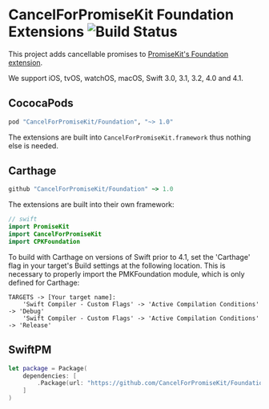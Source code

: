 # CancelForPromiseKit Foundation Extensions ![Build Status]

This project adds cancellable promises to [PromiseKit's Foundation extension].

We support iOS, tvOS, watchOS, macOS, Swift 3.0, 3.1, 3.2, 4.0 and 4.1.

## CococaPods

```ruby
pod "CancelForPromiseKit/Foundation", "~> 1.0"
```

The extensions are built into `CancelForPromiseKit.framework` thus nothing else is needed.

## Carthage

```ruby
github "CancelForPromiseKit/Foundation" ~> 1.0
```

The extensions are built into their own framework:

```swift
// swift
import PromiseKit
import CancelForPromiseKit
import CPKFoundation
```

To build with Carthage on versions of Swift prior to 4.1, set the 'Carthage' flag in your target's Build settings at the following location. This is necessary to properly import the PMKFoundation module, which is only defined for Carthage:
    
    TARGETS -> [Your target name]:
        'Swift Compiler - Custom Flags' -> 'Active Compilation Conditions' -> 'Debug'
        'Swift Compiler - Custom Flags' -> 'Active Compilation Conditions' -> 'Release'

## SwiftPM

```swift
let package = Package(
    dependencies: [
        .Package(url: "https://github.com/CancelForPromiseKit/Foundation.git", majorVersion: 1)
    ]
)
```

[Build Status]: https://travis-ci.org/dougzilla32/CPKCoreLocation.svg?branch=master
[PromiseKit's Foundation extension]: https://github.com/PromiseKit/Foundation
